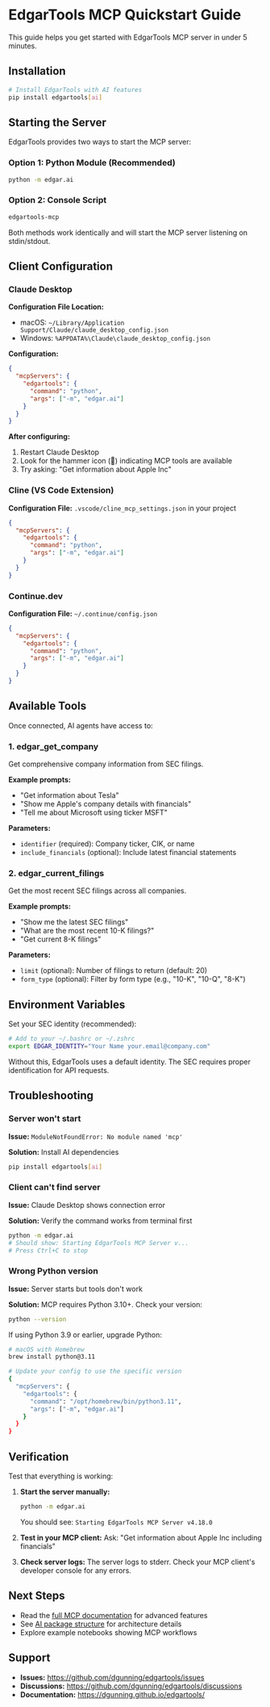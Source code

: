 # EdgarTools MCP Quickstart Guide

This guide helps you get started with EdgarTools MCP server in under 5 minutes.

## Installation

```bash
# Install EdgarTools with AI features
pip install edgartools[ai]
```

## Starting the Server

EdgarTools provides two ways to start the MCP server:

### Option 1: Python Module (Recommended)
```bash
python -m edgar.ai
```

### Option 2: Console Script
```bash
edgartools-mcp
```

Both methods work identically and will start the MCP server listening on stdin/stdout.

## Client Configuration

### Claude Desktop

**Configuration File Location:**
- macOS: `~/Library/Application Support/Claude/claude_desktop_config.json`
- Windows: `%APPDATA%\Claude\claude_desktop_config.json`

**Configuration:**
```json
{
  "mcpServers": {
    "edgartools": {
      "command": "python",
      "args": ["-m", "edgar.ai"]
    }
  }
}
```

**After configuring:**
1. Restart Claude Desktop
2. Look for the hammer icon (🔨) indicating MCP tools are available
3. Try asking: "Get information about Apple Inc"

### Cline (VS Code Extension)

**Configuration File:** `.vscode/cline_mcp_settings.json` in your project

```json
{
  "mcpServers": {
    "edgartools": {
      "command": "python",
      "args": ["-m", "edgar.ai"]
    }
  }
}
```

### Continue.dev

**Configuration File:** `~/.continue/config.json`

```json
{
  "mcpServers": {
    "edgartools": {
      "command": "python",
      "args": ["-m", "edgar.ai"]
    }
  }
}
```

## Available Tools

Once connected, AI agents have access to:

### 1. edgar_get_company
Get comprehensive company information from SEC filings.

**Example prompts:**
- "Get information about Tesla"
- "Show me Apple's company details with financials"
- "Tell me about Microsoft using ticker MSFT"

**Parameters:**
- `identifier` (required): Company ticker, CIK, or name
- `include_financials` (optional): Include latest financial statements

### 2. edgar_current_filings
Get the most recent SEC filings across all companies.

**Example prompts:**
- "Show me the latest SEC filings"
- "What are the most recent 10-K filings?"
- "Get current 8-K filings"

**Parameters:**
- `limit` (optional): Number of filings to return (default: 20)
- `form_type` (optional): Filter by form type (e.g., "10-K", "10-Q", "8-K")

## Environment Variables

Set your SEC identity (recommended):

```bash
# Add to your ~/.bashrc or ~/.zshrc
export EDGAR_IDENTITY="Your Name your.email@company.com"
```

Without this, EdgarTools uses a default identity. The SEC requires proper identification for API requests.

## Troubleshooting

### Server won't start

**Issue:** `ModuleNotFoundError: No module named 'mcp'`

**Solution:** Install AI dependencies
```bash
pip install edgartools[ai]
```

### Client can't find server

**Issue:** Claude Desktop shows connection error

**Solution:** Verify the command works from terminal first
```bash
python -m edgar.ai
# Should show: Starting EdgarTools MCP Server v...
# Press Ctrl+C to stop
```

### Wrong Python version

**Issue:** Server starts but tools don't work

**Solution:** MCP requires Python 3.10+. Check your version:
```bash
python --version
```

If using Python 3.9 or earlier, upgrade Python:
```bash
# macOS with Homebrew
brew install python@3.11

# Update your config to use the specific version
{
  "mcpServers": {
    "edgartools": {
      "command": "/opt/homebrew/bin/python3.11",
      "args": ["-m", "edgar.ai"]
    }
  }
}
```

## Verification

Test that everything is working:

1. **Start the server manually:**
   ```bash
   python -m edgar.ai
   ```
   You should see: `Starting EdgarTools MCP Server v4.18.0`

2. **Test in your MCP client:**
   Ask: "Get information about Apple Inc including financials"

3. **Check server logs:**
   The server logs to stderr. Check your MCP client's developer console for any errors.

## Next Steps

- Read the [full MCP documentation](./edgartools-mcp-ai-support.md) for advanced features
- See [AI package structure](./ai-mcp-package-structure-plan.md) for architecture details
- Explore example notebooks showing MCP workflows

## Support

- **Issues:** https://github.com/dgunning/edgartools/issues
- **Discussions:** https://github.com/dgunning/edgartools/discussions
- **Documentation:** https://dgunning.github.io/edgartools/
